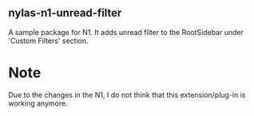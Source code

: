 
## nylas-n1-unread-filter

A sample package for N1. It adds unread filter to the RootSidebar under 'Custom Filters' section.

# Note
Due to the changes in the N1, I do not think that this extension/plug-in is working anymore.
